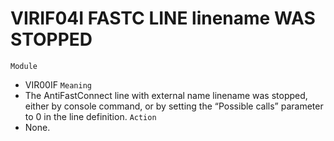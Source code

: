 # VIRIF04I FASTC LINE linename WAS STOPPED
`Module`
- VIR00IF
`Meaning`
- The AntiFastConnect line with external name linename was stopped, either by console command, or by setting the “Possible calls” parameter to 0 in the line definition.
`Action`
- None.
